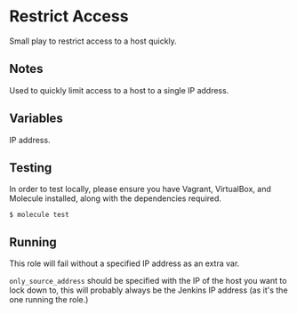 Restrict Access
=====================

Small play to restrict access to a host quickly.

Notes
-----

Used to quickly limit access to a host to a single IP address.

Variables
---------

IP address.

Testing
-------

In order to test locally, please ensure you have Vagrant, VirtualBox, and 
Molecule installed, along with the dependencies required.
```
$ molecule test
```

Running
-------

This role will fail without a specified IP address as an extra var.

`only_source_address` should be specified with the IP of the host you want
to lock down to, this will probably always be the Jenkins IP address (as it's
the one running the role.)

